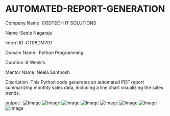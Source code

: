 # AUTOMATED-REPORT-GENERATION

Company Name :CODTECH IT SOLUTIONS 

Name         :Seele Nagaraju 

Intern ID    :CT08DM707

Domain Name  : Python Programming 

Duration     :8 Week's 

Mentor Name  :Neela Santhosh

Discription  :This Python code generates an automated PDF report summarizing monthly sales data, including a line chart visualizing the sales trends.

output       :
![Image](https://github.com/user-attachments/assets/efe20713-f2b9-4be8-91c2-f682d0572a51)
![Image](https://github.com/user-attachments/assets/005597ab-afed-4935-acc0-579d97b1fbdf)
![Image](https://github.com/user-attachments/assets/89703b69-232e-4cf8-a108-ae71185489c7)
![Image](https://github.com/user-attachments/assets/68572e0f-fb5b-49cd-b340-879f6b938be7)
![Image](https://github.com/user-attachments/assets/f8c992bc-cd7e-49eb-ab95-0a76b9b22fc4)
![Image](https://github.com/user-attachments/assets/9b86894c-ff97-4175-b765-6cf47f0f5aa3)
![Image](https://github.com/user-attachments/assets/b23e2fa4-cc42-4440-b575-c1f6fb3495d7)
![Image](https://github.com/user-attachments/assets/c565fcf4-8f51-477e-a668-6d4001a22c4f)
